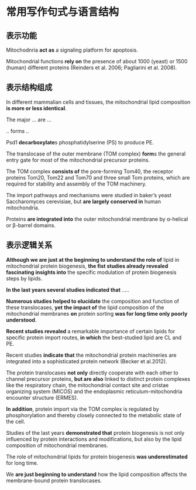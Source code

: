 <h1>常用写作句式与语言结构</h1>


## 表示功能


Mitochodnria **act as** a signaling platform for apoptosis.

Mitochondrial functions **rely on** the presence of about 1000 (yeast) or 1500 (human) different proteins (Reinders et al. 2006; Pagliarini et al. 2008).

## 表示结构组成

In different mammalian cells and tissues, the mitochondrial lipid composition **is more or less identical**.

The major ... are ...

.. forms ..

Psd1 **decarboxylate**s phosphatidylserine (PS) to produce PE.

 The translocase of the outer membrane (TOM complex) **form**s the general entry gate for most of the mitochondrial precursor proteins.

The TOM complex **consists of** the pore-forming Tom40, the receptor proteins Tom20, Tom22 and Tom70 and three small Tom proteins, which are required for stability and assembly of the TOM machinery. 

The import pathways and mechanisms were studied in baker’s yeast Saccharomyces cerevisiae, but **are largely conserved in** human mitochondria.

Proteins **are integrated into** the outer mitochondrial membrane by α-helical or β-barrel domains.


## 表示逻辑关系

**Although we are just at the beginning to understand the role of** lipid in mitochondrial protein biogenesis, **the fist studies already revealed fascinating insights into** the specific modulation of protein biogenesis steps by lipids.

**In the last years several studies indicated that** .....

**Numerous studies helped to elucidate** the composition and function of these translocases, **yet** **the impact of** the lipid composition of the mitochondrial membranes **on** protein sorting **was for long time only poorly understood**.

**Recent studies revealed** a remarkable importance of certain lipids for specific protein import routes, **in which** the best-studied lipid are CL and PE.

Recent studies **indicate that** the mitochondrial protein machineries are integrated into a sophisticated protein network (Becker et al.2012). 


The protein translocases **not only** directly cooperate
with each other to channel precursor proteins, **but are also** linked to distinct protein complexes like the respiratory chain, the mitochondrial contact site and cristae organizing system (MICOS) and the endoplasmic reticulum-mitochondria encounter structure (ERMES).

**In addition**, protein import via the TOM complex
is regulated by phosphorylation and thereby closely connected to the metabolic state of the cell.

Studies of the last years **demonstrated that** protein biogenesis is not only influenced by protein interactions and modifications, but also by the lipid composition of mitochondrial membranes.

The role of mitochondrial lipids for protein biogenesis **was
underestimated** for long time.

We **are just beginning to understand** how the lipid composition affects the membrane-bound protein translocases.

